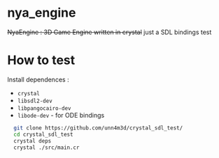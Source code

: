 # nya_engine

<s>NyaEngine : 3D Game Engine written in crystal</s> just a SDL bindings test

# How to test

Install dependences :
* `crystal`
* `libsdl2-dev`
* `libpangocairo-dev`
* `libode-dev` - for ODE bindings

```sh
  git clone https://github.com/unn4m3d/crystal_sdl_test/
  cd crystal_sdl_test
  crystal deps
  crystal ./src/main.cr
```
